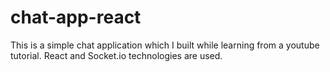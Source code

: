 # chat-app-react
This is a simple chat application which I built while learning from a youtube tutorial. React and Socket.io technologies are used.
